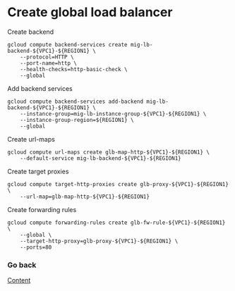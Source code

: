 # Create global load balancer

Create backend
```
gcloud compute backend-services create mig-lb-backend-${VPC1}-${REGION1} \
    --protocol=HTTP \
    --port-name=http \
    --health-checks=http-basic-check \
    --global
```

Add backend services
```
gcloud compute backend-services add-backend mig-lb-backend-${VPC1}-${REGION1} \
    --instance-group=mig-lb-instance-group-${VPC1}-${REGION1} \
    --instance-group-region=${REGION1} \
    --global
```

Create url-maps
```
gcloud compute url-maps create glb-map-http-${VPC1}-${REGION1} \
    --default-service mig-lb-backend-${VPC1}-${REGION1}
```

Create target proxies
```
gcloud compute target-http-proxies create glb-proxy-${VPC1}-${REGION1} \
    --url-map=glb-map-http-${VPC1}-${REGION1}
```

Create forwarding rules
```
gcloud compute forwarding-rules create glb-fw-rule-${VPC1}-${REGION1} \
    --global \
    --target-http-proxy=glb-proxy-${VPC1}-${REGION1} \
    --ports=80
```

### Go back
[Content](https://github.com/adithaha/gcp-tutorial/blob/main/glb/readme.md)
